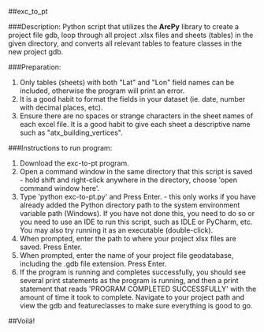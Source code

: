 ##exc_to_pt

###Description:
Python script that utilizes the **ArcPy** library to create a project file gdb, loop through all project .xlsx files and sheets (tables) in the given directory, and converts all relevant tables to feature classes in the new project gdb.

###Preparation:
1. Only tables (sheets) with both "Lat" and "Lon" field names can be included, otherwise the program will print an error.
2. It is a good habit to format the fields in your dataset (ie. date, number with decimal places, etc).
3. Ensure there are no spaces or strange characters in the sheet names of each excel file. It is a good habit to give each sheet a descriptive name such as "atx_building_vertices".

###Instructions to run program:
1. Download the exc-to-pt program.
2. Open a command window in the same directory that this script is saved - hold shift and right-click anywhere in the directory, choose 'open command window here'.
3. Type 'python exc-to-pt.py' and Press Enter. - this only works if you have already added the Python directory path to the system environment variable path (Windows). If you have not done this, you need to do so or you need to use an IDE to run this script, such as IDLE or PyCharm, etc. You may also try running it as an executable (double-click).
3. When prompted, enter the path to where your project xlsx files are saved. Press Enter.
4. When prompted, enter the name of your project file geodatabase, including the .gdb file extension. Press Enter.
5. If the program is running and completes successfully, you should see several print statements as the program is running, and then a print statement that reads 'PROGRAM COMPLETED SUCCESSFULLY' with the amount of time it took to complete. Navigate to your project path and view the gdb and featureclasses to make sure everything is good to go.


##Voilá!
